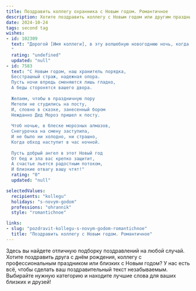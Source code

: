 ```yaml
---
title: Поздравить коллегу охранника с Новым годом. Романтичное
description: Хотите поздравить коллегу с Новым годом или другим праздником? Наш ИИ создаст незабываемое поздравление, а вы обязательно выделитесь среди других.  
date: 2024-10-24
tags: second tag
wishes:
- id: 102309
  text: "Дорогой [Имя коллеги], в эту волшебную новогоднюю ночь, когда весь мир окутан таинством и светом, я хочу пожелать тебе самого настоящего чуда. Пусть твой год будет наполнен теплом, уютом,  и пусть твоя служба, как верного стража порядка, будет отмечена благодарностью и уважением.  Пусть любовь и счастье согревают твоё сердце ярче, чем праздничные огни, а каждый новый день будет наполнен нежностью и заботой. С Новым годом!
  "
  rating: "undefined"
  updated: "null"
- id: 7583
  text: "С Новым годом, наш хранитель порядка,
  Бесстрашный страж, надежная опора.
  Пусть ночи впредь сменяются лишь гладко,
  А беды сторонятся вашего двора.
  
  Желаем, чтобы в праздничную пору
  Метели не студились на посту,
  И, словно в сказке, занесенный бором
  Нежданно Дед Мороз пришел к посту.
  
  Чтоб ночью, в блеске морозных алмазов,
  Снегурочка на смену заступила,
  И не было ни холодно, ни страшно,
  Когда обход наступит в час ночной.
  
  Пусть добрый ангел в этот Новый год
  От бед и зла вас крепко защитит,
  А счастье льется радостным потоком,
  И близкие отвагу вашу чтят!"
  rating: "0"
  updated: "null"

selectedValues:
  recipients: "kollegu"
  holidays: "s-novym-godom"
  professions: "ohrannik"
  style: "romantichnoe"

links:
- slug: "pozdravit-kollegu-s-novym-godom-romantichnoe"
  title: "Поздравить коллегу с Новым годом. Романтичное"
---
```


Здесь вы найдете отличную подборку поздравлений на любой случай. 
Хотите поздравить друга с днём рождения, коллегу с профессиональным праздником или близких с Новым годом? У нас есть всё, чтобы сделать ваш поздравительный текст незабываемым. Выбирайте нужную категорию и находите лучшие слова для ваших близких и друзей!
